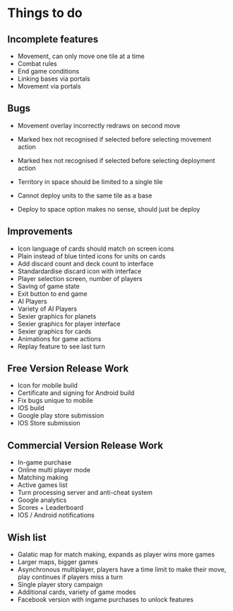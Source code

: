 Things to do
============

Incomplete features
-------------------
+ Movement, can only move one tile at a time
+ Combat rules
+ End game conditions
+ Linking bases via portals
+ Movement via portals

Bugs
----
+ Movement overlay incorrectly redraws on second move
+ Marked hex not recognised if selected before selecting movement action
+ Marked hex not recognised if selected before selecting deployment action
+ Territory in space should be limited to a single tile
+ Cannot deploy units to the same tile as a base

+ Deploy to space option makes no sense, should just be deploy

Improvements
------------
+ Icon language of cards should match on screen icons
+ Plain instead of blue tinted icons for units on cards
+ Add discard count and deck count to interface
+ Standardardise discard icon with interface
+ Player selection screen, number of players
+ Saving of game state
+ Exit button to end game
+ AI Players
+ Variety of AI Players
+ Sexier graphics for planets
+ Sexier graphics for player interface
+ Sexier graphics for cards
+ Animations for game actions
+ Replay feature to see last turn

Free Version Release Work
-------------------------
+ Icon for mobile build
+ Certificate and signing for Android build
+ Fix bugs unique to mobile
+ IOS build
+ Google play store submission
+ IOS Store submission

Commercial Version Release Work
-------------------------
+ In-game purchase
+ Online multi player mode
+ Matching making
+ Active games list
+ Turn processing server and anti-cheat system
+ Google analytics
+ Scores + Leaderboard
+ IOS / Android notifications

Wish list
---------
+ Galatic map for match making, expands as player wins more games
+ Larger maps, bigger games
+ Asynchronous multiplayer, players have a time limit to make their move, play continues if players miss a turn
+ Single player story campaign
+ Additional cards, variety of game modes
+ Facebook version with ingame purchases to unlock features

